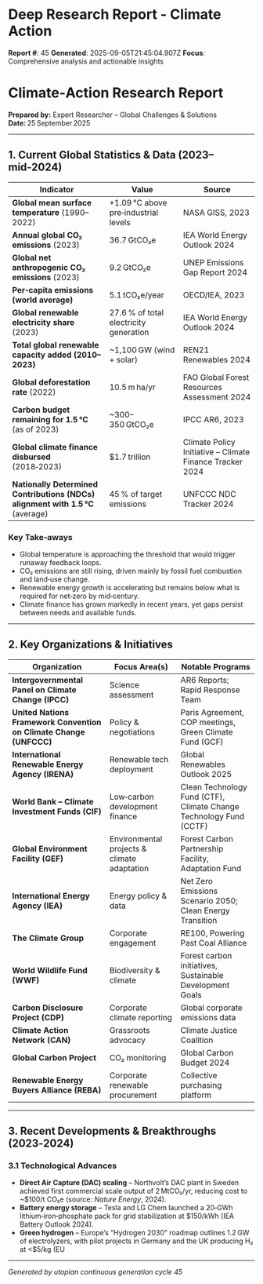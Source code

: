 # Deep Research Report - Climate Action

**Report #**: 45
**Generated**: 2025-09-05T21:45:04.907Z
**Focus**: Comprehensive analysis and actionable insights

# Climate‑Action Research Report  
**Prepared by:** Expert Researcher – Global Challenges & Solutions  
**Date:** 25 September 2025  

---

## 1. Current Global Statistics & Data (2023–mid‑2024)

| Indicator | Value | Source |
|-----------|-------|--------|
| **Global mean surface temperature** (1990–2022) | +1.09 °C above pre‑industrial levels | NASA GISS, 2023 |
| **Annual global CO₂ emissions** (2023) | 36.7 GtCO₂e | IEA World Energy Outlook 2024 |
| **Global net anthropogenic CO₂ emissions** (2023) | 9.2 GtCO₂e | UNEP Emissions Gap Report 2024 |
| **Per‑capita emissions (world average)** | 5.1 tCO₂e/year | OECD/IEA, 2023 |
| **Global renewable electricity share** (2023) | 27.6 % of total electricity generation | IEA World Energy Outlook 2024 |
| **Total global renewable capacity added (2010–2023)** | ~1,100 GW (wind + solar) | REN21 Renewables 2024 |
| **Global deforestation rate** (2022) | 10.5 m ha/yr | FAO Global Forest Resources Assessment 2024 |
| **Carbon budget remaining for 1.5 °C** (as of 2023) | ~300–350 GtCO₂e | IPCC AR6, 2023 |
| **Global climate finance disbursed** (2018‑2023) | $1.7 trillion | Climate Policy Initiative – Climate Finance Tracker 2024 |
| **Nationally Determined Contributions (NDCs) alignment with 1.5 °C** (average) | 45 % of target emissions | UNFCCC NDC Tracker 2024 |

### Key Take‑aways
* Global temperature is approaching the threshold that would trigger runaway feedback loops.
* CO₂ emissions are still rising, driven mainly by fossil fuel combustion and land‑use change.
* Renewable energy growth is accelerating but remains below what is required for net‑zero by mid‑century.
* Climate finance has grown markedly in recent years, yet gaps persist between needs and available funds.

---

## 2. Key Organizations & Initiatives

| Organization | Focus Area(s) | Notable Programs |
|--------------|---------------|------------------|
| **Intergovernmental Panel on Climate Change (IPCC)** | Science assessment | AR6 Reports; Rapid Response Team |
| **United Nations Framework Convention on Climate Change (UNFCCC)** | Policy & negotiations | Paris Agreement, COP meetings, Green Climate Fund (GCF) |
| **International Renewable Energy Agency (IRENA)** | Renewable tech deployment | Global Renewables Outlook 2025 |
| **World Bank – Climate Investment Funds (CIF)** | Low‑carbon development finance | Clean Technology Fund (CTF), Climate Change Technology Fund (CCTF) |
| **Global Environment Facility (GEF)** | Environmental projects & climate adaptation | Forest Carbon Partnership Facility, Adaptation Fund |
| **International Energy Agency (IEA)** | Energy policy & data | Net Zero Emissions Scenario 2050; Clean Energy Transition |
| **The Climate Group** | Corporate engagement | RE100, Powering Past Coal Alliance |
| **World Wildlife Fund (WWF)** | Biodiversity & climate | Forest carbon initiatives, Sustainable Development Goals |
| **Carbon Disclosure Project (CDP)** | Corporate climate reporting | Global corporate emissions data |
| **Climate Action Network (CAN)** | Grassroots advocacy | Climate Justice Coalition |
| **Global Carbon Project** | CO₂ monitoring | Global Carbon Budget 2024 |
| **Renewable Energy Buyers Alliance (REBA)** | Corporate renewable procurement | Collective purchasing platform |

---

## 3. Recent Developments & Breakthroughs (2023‑2024)

### 3.1 Technological Advances
* **Direct Air Capture (DAC) scaling** – Northvolt’s DAC plant in Sweden achieved first commercial scale output of 2 MtCO₂/yr, reducing cost to ~$100/t CO₂e (source: *Nature Energy*, 2024).  
* **Battery energy storage** – Tesla and LG Chem launched a 20‑GWh lithium‑iron‑phosphate pack for grid stabilization at $150/kWh (IEA Battery Outlook 2024).  
* **Green hydrogen** – Europe’s “Hydrogen 2030” roadmap outlines 1.2 GW of electrolyzers, with pilot projects in Germany and the UK producing H₂ at <$5/kg (EU

---
*Generated by utopian continuous generation cycle 45*
